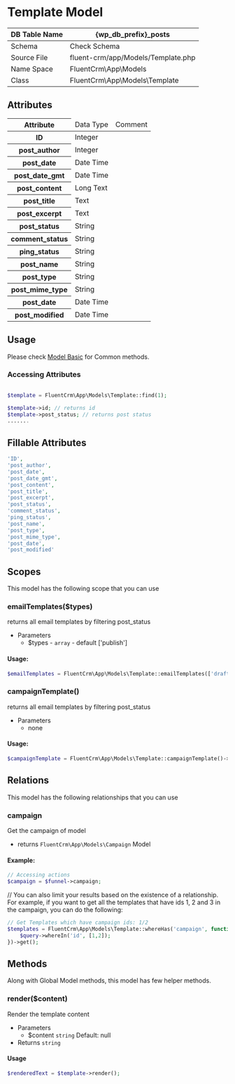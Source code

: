 # Template Model

| DB Table Name | {wp_db_prefix}_posts                                            |
|---------------|-----------------------------------------------------------------|
| Schema        | <a :href="$withBase('/database/#fc-subscribers-table')">Check Schema</a> |
| Source File   | fluent-crm/app/Models/Template.php                              |
| Name Space    | FluentCrm\App\Models                                            |
| Class         | FluentCrm\App\Models\Template                                   |

## Attributes
<table>
    <thead>
        <tr>
           <th>Attribute</th>
           <td>Data Type</td>
           <td>Comment</td>
      </tr>
    </thead>
    <tbody>
        <tr>
            <th>ID</th>
            <td>Integer</td>
            <td></td>
        </tr>
        <tr class="odd">
            <th>post_author</th>
            <td>Integer</td>
            <td></td>
        </tr>
        <tr>
            <th>post_date</th>
            <td>Date Time</td>
            <td></td>
        </tr>
        <tr>
            <th>post_date_gmt</th>
            <td>Date Time</td>
            <td></td>
        </tr>
        <tr>
            <th>post_content</th>
            <td>Long Text</td>
            <td></td>
        </tr>
        <tr>
            <th>post_title</th>
            <td>Text</td>
            <td></td>
        </tr>
        <tr>
            <th>post_excerpt</th>
            <td>Text</td>
            <td></td>
        </tr>
        <tr>
            <th>post_status</th>
            <td>String</td>
            <td></td>
        </tr>
        <tr>
            <th>comment_status</th>
            <td>String</td>
            <td></td>
        </tr>
        <tr>
            <th>ping_status</th>
            <td>String</td>
            <td></td>
        </tr>
        <tr>
            <th>post_name</th>
            <td>String</td>
            <td></td>
        </tr>
        <tr>
            <th>post_type</th>
            <td>String</td>
            <td></td>
        </tr>
        <tr>
            <th>post_mime_type</th>
            <td>String</td>
            <td></td>
        </tr>
        <tr>
            <th>post_date</th>
            <td>Date Time</td>
            <td></td>
        </tr>
        <tr>
            <th>post_modified</th>
            <td>Date Time</td>
            <td></td>
        </tr>
    </tbody>
</table>

## Usage

Please check <a href="/database/models/">Model Basic</a> for Common methods.

### Accessing Attributes

```php 

$template = FluentCrm\App\Models\Template::find(1);

$template->id; // returns id
$template->post_status; // returns post status
.......
```

## Fillable Attributes

```php
'ID',
'post_author',
'post_date',
'post_date_gmt',
'post_content',
'post_title',
'post_excerpt',
'post_status',
'comment_status',
'ping_status',
'post_name',
'post_type',
'post_mime_type',
'post_date',
'post_modified'

```

## Scopes

This model has the following scope that you can use

### emailTemplates($types)
returns all email templates by filtering post_status

- Parameters
    - $types - `array` - default ['publish']

#### Usage:

```php 
$emailTemplates = FluentCrm\App\Models\Template::emailTemplates(['draft', 'publish'])->get();
```

### campaignTemplate()
returns all email templates by filtering post_status

- Parameters
  - none

#### Usage:

```php 
$campaignTemplate = FluentCrm\App\Models\Template::campaignTemplate()->get();
```


## Relations
This model has the following relationships that you can use

### campaign
Get the campaign of model
- returns `FluentCrm\App\Models\Campaign` Model

#### Example:
```php 
// Accessing actions
$campaign = $funnel->campaign;
```

// You can also limit your results based on the existence of a relationship. 
For example, if you want to get all the templates that have ids 1, 2 and 3 in the campaign, you can do the following:

```php
// Get Templates which have campaign ids: 1/2
$templates = FluentCrm\App\Models\Template::whereHas('campaign', function($query) {
    $query->whereIn('id', [1,2]);
})->get();
```


## Methods
Along with Global Model methods, this model has few helper methods.

### render($content)
Render the template content

- Parameters
  - $content `string` Default: null
- Returns `string`

#### Usage
```php 
$renderedText = $template->render();
```